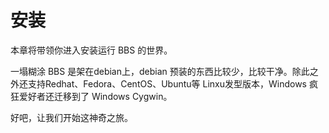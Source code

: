 # 安装

本章将带领你进入安装运行 BBS 的世界。

一塌糊涂 BBS 是架在debian上，debian 预装的东西比较少，比较干净。除此之外还支持Redhat、Fedora、CentOS、Ubuntu等 Linxu发型版本，Windows 疯狂爱好者还迁移到了 Windows Cygwin。

好吧，让我们开始这神奇之旅。

